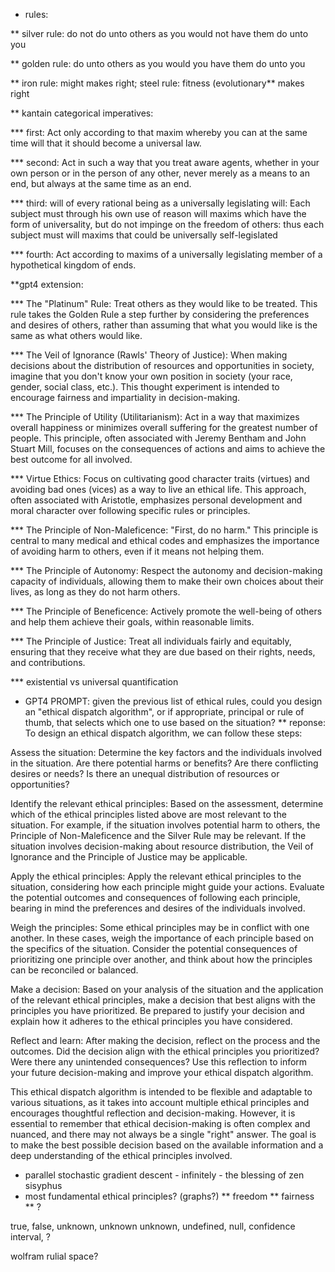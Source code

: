 * rules:

** silver rule: do not do unto others as you would not have them do unto you

** golden rule: do unto others as you would you have them do unto you

** iron rule: might makes right; steel rule: fitness (evolutionary** makes right

** kantain categorical imperatives:

*** first: Act only according to that maxim whereby you can at the same time will that it should become a universal law.

*** second: Act in such a way that you treat aware agents, whether in your own person or in the person of any other, never merely as a means to an end, but always at the same time as an end.

*** third: will of every rational being as a universally legislating will:  Each subject must through his own use of reason will maxims which have the form of universality, but do not impinge on the freedom of others: thus each subject must will maxims that could be universally self-legislated

*** fourth: Act according to maxims of a universally legislating member of a hypothetical kingdom of ends.

**gpt4 extension:

*** The "Platinum" Rule: Treat others as they would like to be treated. This rule takes the Golden Rule a step further by considering the preferences and desires of others, rather than assuming that what you would like is the same as what others would like.

*** The Veil of Ignorance (Rawls' Theory of Justice): When making decisions about the distribution of resources and opportunities in society, imagine that you don't know your own position in society (your race, gender, social class, etc.). This thought experiment is intended to encourage fairness and impartiality in decision-making.

*** The Principle of Utility (Utilitarianism): Act in a way that maximizes overall happiness or minimizes overall suffering for the greatest number of people. This principle, often associated with Jeremy Bentham and John Stuart Mill, focuses on the consequences of actions and aims to achieve the best outcome for all involved.

*** Virtue Ethics: Focus on cultivating good character traits (virtues) and avoiding bad ones (vices) as a way to live an ethical life. This approach, often associated with Aristotle, emphasizes personal development and moral character over following specific rules or principles.

*** The Principle of Non-Maleficence: "First, do no harm." This principle is central to many medical and ethical codes and emphasizes the importance of avoiding harm to others, even if it means not helping them.

*** The Principle of Autonomy: Respect the autonomy and decision-making capacity of individuals, allowing them to make their own choices about their lives, as long as they do not harm others.

*** The Principle of Beneficence: Actively promote the well-being of others and help them achieve their goals, within reasonable limits.

*** The Principle of Justice: Treat all individuals fairly and equitably, ensuring that they receive what they are due based on their rights, needs, and contributions.

*** existential vs universal quantification

* GPT4 PROMPT: given the previous list of ethical rules, could you design an "ethical dispatch algorithm", or if appropriate, principal or rule of thumb, that selects which one to use based on the situation?
** reponse: To design an ethical dispatch algorithm, we can follow these steps:

Assess the situation: Determine the key factors and the individuals involved in the situation. Are there potential harms or benefits? Are there conflicting desires or needs? Is there an unequal distribution of resources or opportunities?

Identify the relevant ethical principles: Based on the assessment, determine which of the ethical principles listed above are most relevant to the situation. For example, if the situation involves potential harm to others, the Principle of Non-Maleficence and the Silver Rule may be relevant. If the situation involves decision-making about resource distribution, the Veil of Ignorance and the Principle of Justice may be applicable.

Apply the ethical principles: Apply the relevant ethical principles to the situation, considering how each principle might guide your actions. Evaluate the potential outcomes and consequences of following each principle, bearing in mind the preferences and desires of the individuals involved.

Weigh the principles: Some ethical principles may be in conflict with one another. In these cases, weigh the importance of each principle based on the specifics of the situation. Consider the potential consequences of prioritizing one principle over another, and think about how the principles can be reconciled or balanced.

Make a decision: Based on your analysis of the situation and the application of the relevant ethical principles, make a decision that best aligns with the principles you have prioritized. Be prepared to justify your decision and explain how it adheres to the ethical principles you have considered.

Reflect and learn: After making the decision, reflect on the process and the outcomes. Did the decision align with the ethical principles you prioritized? Were there any unintended consequences? Use this reflection to inform your future decision-making and improve your ethical dispatch algorithm.

This ethical dispatch algorithm is intended to be flexible and adaptable to various situations, as it takes into account multiple ethical principles and encourages thoughtful reflection and decision-making. However, it is essential to remember that ethical decision-making is often complex and nuanced, and there may not always be a single "right" answer. The goal is to make the best possible decision based on the available information and a deep understanding of the ethical principles involved.


* parallel stochastic gradient descent - infinitely - the blessing of zen sisyphus
* most fundamental ethical principles? (graphs?)
** freedom
** fairness
** ?

true, false, unknown, unknown unknown, undefined, null, confidence interval, ?

wolfram rulial space?
